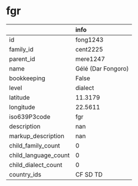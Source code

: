 # fgr
|                      | info               |
|:---------------------|:-------------------|
| id                   | fong1243           |
| family_id            | cent2225           |
| parent_id            | mere1247           |
| name                 | Gélé (Dar Fongoro) |
| bookkeeping          | False              |
| level                | dialect            |
| latitude             | 11.3179            |
| longitude            | 22.5611            |
| iso639P3code         | fgr                |
| description          | nan                |
| markup_description   | nan                |
| child_family_count   | 0                  |
| child_language_count | 0                  |
| child_dialect_count  | 0                  |
| country_ids          | CF SD TD           |